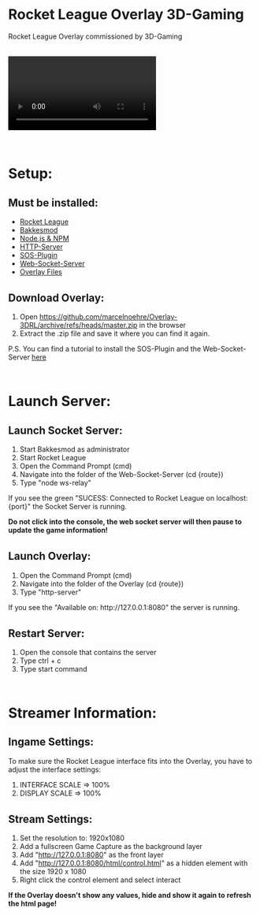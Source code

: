 # Rocket League Overlay 3D-Gaming
<p style="margin-top: 0; margin-bottom: 2rem">Rocket League Overlay commissioned by 3D-Gaming</p>

<video style="margin-bottom: 2rem" controls>
  <source src="assets/3dg-overlay-preview.mp4" type="video/mp4">
</video>

# Setup:

## Must be installed:
<ul style="margin-bottom: 2rem">
    <li><a href="https://www.rocketleague.com/">Rocket League</a></li>
    <li><a href="https://www.bakkesmod.com/">Bakkesmod</a></li>
    <li><a href="https://nodejs.org/en/">Node.js & NPM</a></li>
    <li><a href="https://www.npmjs.com/package/http-server">HTTP-Server</a></li>
    <li><a href="https://gitlab.com/bakkesplugins/sos/sos-plugin">SOS-Plugin</a></li>
    <li><a href="https://gitlab.com/bakkesplugins/sos/sos-ws-relay">Web-Socket-Server</a></li>
    <li><a href="https://github.com/marcelnoehre/Overlay-3DRL.git">Overlay Files</a></li>
</ul>

## Download Overlay:
1) Open https://github.com/marcelnoehre/Overlay-3DRL/archive/refs/heads/master.zip in the browser
2) Extract the .zip file and save it where you can find it again.

<p style="margin-bottom: 4rem">
P.S. You can find a tutorial to install the SOS-Plugin and the Web-Socket-Server 
<a href="https://www.youtube.com/watch?v=QE816DBuwI4&t">here</a>
</p>

# Launch Server:

## Launch Socket Server:
1) Start Bakkesmod as administrator
2) Start Rocket League
3) Open the Command Prompt (cmd)
4) Navigate into the folder of the Web-Socket-Server (cd {route})
5) Type "node ws-relay" 

If you see the green "SUCESS: Connected to Rocket League on localhost:{port}" the Socket Server is running.

**Do not click into the console, the web socket server will then pause to update the game information!**
<p  style="margin-bottom: 2rem"></p>

## Launch Overlay:
1) Open the Command Prompt (cmd)
2) Navigate into the folder of the Overlay (cd {route})
3) Type "http-server"

<p  style="margin-bottom: 2rem">If you see the "Available on: http://127.0.0.1:8080" the server is running.</p>


## Restart Server:
1) Open the console that contains the server
2) Type ctrl + c
3) Type start command
<p style="margin-bottom: 4rem"></p>

# Streamer Information:

## Ingame Settings:
To make sure the Rocket League interface fits into the Overlay, you have to adjust the interface settings:
1) INTERFACE SCALE => 100%
2) DISPLAY SCALE => 100%
<p style="margin-bottom: 2rem"></p>

## Stream Settings:
1) Set the resolution to: 1920x1080
2) Add a fullscreen Game Capture as the background layer
3) Add "http://127.0.0.1:8080" as the front layer
4) Add "http://127.0.0.1:8080/html/control.html" as a hidden element with the size 1920 x 1080
5) Right click the control element and select interact

**If the Overlay doesn't show any values, hide and show it again to refresh the html page!**